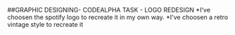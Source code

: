 ##GRAPHIC DESIGNING- CODEALPHA TASK - LOGO REDESIGN
*I've choosen the spotify logo to recreate it in my own way.
*I've choosen a retro vintage style to recreate it
